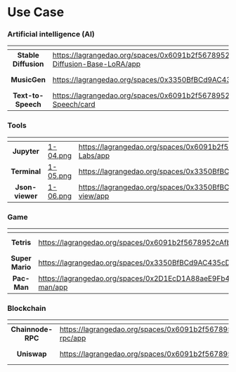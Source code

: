 # Use  Case

### Artificial intelligence (AI)

<table data-view="cards"><thead><tr><th align="center"></th><th data-hidden data-card-target data-type="content-ref"></th><th data-hidden data-card-cover data-type="files"></th></tr></thead><tbody><tr><td align="center"><strong>Stable Diffusion</strong></td><td><a href="https://lagrangedao.org/spaces/0x6091b2f5678952cAfbf02755D78973EBff302e11/Stable-Diffusion-Base-LoRA/app">https://lagrangedao.org/spaces/0x6091b2f5678952cAfbf02755D78973EBff302e11/Stable-Diffusion-Base-LoRA/app</a></td><td><a href="../.gitbook/assets/1-01.png">1-01.png</a></td></tr><tr><td align="center"><strong>MusicGen</strong></td><td><a href="https://lagrangedao.org/spaces/0x3350BfBCd9AC435cD3c410BC98E1Ec5b94a662e5/MusicGen/app">https://lagrangedao.org/spaces/0x3350BfBCd9AC435cD3c410BC98E1Ec5b94a662e5/MusicGen/app</a></td><td><a href="../.gitbook/assets/1-02.png">1-02.png</a></td></tr><tr><td align="center"><strong>Text-to-Speech</strong></td><td><a href="https://lagrangedao.org/spaces/0x6091b2f5678952cAfbf02755D78973EBff302e11/Text-to-Speech/card">https://lagrangedao.org/spaces/0x6091b2f5678952cAfbf02755D78973EBff302e11/Text-to-Speech/card</a></td><td><a href="../.gitbook/assets/1-03.png">1-03.png</a></td></tr></tbody></table>

### Tools

<table data-view="cards"><thead><tr><th align="center"></th><th data-hidden data-card-cover data-type="files"></th><th data-hidden data-card-target data-type="content-ref"></th></tr></thead><tbody><tr><td align="center"><strong>Jupyter</strong></td><td><a href="../.gitbook/assets/1-04.png">1-04.png</a></td><td><a href="https://lagrangedao.org/spaces/0x6091b2f5678952cAfbf02755D78973EBff302e11/Jupyter-Labs/app">https://lagrangedao.org/spaces/0x6091b2f5678952cAfbf02755D78973EBff302e11/Jupyter-Labs/app</a></td></tr><tr><td align="center"><strong>Terminal</strong></td><td><a href="../.gitbook/assets/1-05.png">1-05.png</a></td><td><a href="https://lagrangedao.org/spaces/0x3350BfBCd9AC435cD3c410BC98E1Ec5b94a662e5/Terminal/app">https://lagrangedao.org/spaces/0x3350BfBCd9AC435cD3c410BC98E1Ec5b94a662e5/Terminal/app</a></td></tr><tr><td align="center"><strong>Json-viewer</strong></td><td><a href="../.gitbook/assets/1-06.png">1-06.png</a></td><td><a href="https://lagrangedao.org/spaces/0x3350BfBCd9AC435cD3c410BC98E1Ec5b94a662e5/Json-view/app">https://lagrangedao.org/spaces/0x3350BfBCd9AC435cD3c410BC98E1Ec5b94a662e5/Json-view/app</a></td></tr></tbody></table>

### Game

<table data-view="cards"><thead><tr><th align="center"></th><th data-hidden data-card-target data-type="content-ref"></th><th data-hidden data-card-cover data-type="files"></th></tr></thead><tbody><tr><td align="center"><strong>Tetris</strong></td><td><a href="https://lagrangedao.org/spaces/0x6091b2f5678952cAfbf02755D78973EBff302e11/tetris/app">https://lagrangedao.org/spaces/0x6091b2f5678952cAfbf02755D78973EBff302e11/tetris/app</a></td><td><a href="../.gitbook/assets/1-07.png">1-07.png</a></td></tr><tr><td align="center"><strong>Super Mario</strong></td><td><a href="https://lagrangedao.org/spaces/0x3350BfBCd9AC435cD3c410BC98E1Ec5b94a662e5/Mario/app">https://lagrangedao.org/spaces/0x3350BfBCd9AC435cD3c410BC98E1Ec5b94a662e5/Mario/app</a></td><td><a href="../.gitbook/assets/1-08.png">1-08.png</a></td></tr><tr><td align="center"><strong>Pac-Man</strong></td><td><a href="https://lagrangedao.org/spaces/0x2D1EcD1A88aeE9Fb4CeB1F34C9cd7bE965c78C8D/pac-man/app">https://lagrangedao.org/spaces/0x2D1EcD1A88aeE9Fb4CeB1F34C9cd7bE965c78C8D/pac-man/app</a></td><td><a href="../.gitbook/assets/1-09.png">1-09.png</a></td></tr></tbody></table>

### Blockchain

<table data-view="cards"><thead><tr><th align="center"></th><th data-hidden data-card-target data-type="content-ref"></th><th data-hidden data-card-cover data-type="files"></th></tr></thead><tbody><tr><td align="center"><strong>Chainnode-RPC</strong></td><td><a href="https://lagrangedao.org/spaces/0x6091b2f5678952cAfbf02755D78973EBff302e11/chainnode-rpc/app">https://lagrangedao.org/spaces/0x6091b2f5678952cAfbf02755D78973EBff302e11/chainnode-rpc/app</a></td><td><a href="../.gitbook/assets/1-01.png">1-01.png</a></td></tr><tr><td align="center"><strong>Uniswap</strong></td><td><a href="https://lagrangedao.org/spaces/0x6091b2f5678952cAfbf02755D78973EBff302e11/uniswap/app">https://lagrangedao.org/spaces/0x6091b2f5678952cAfbf02755D78973EBff302e11/uniswap/app</a></td><td><a href="../.gitbook/assets/1-02.png">1-02.png</a></td></tr></tbody></table>

####

####
